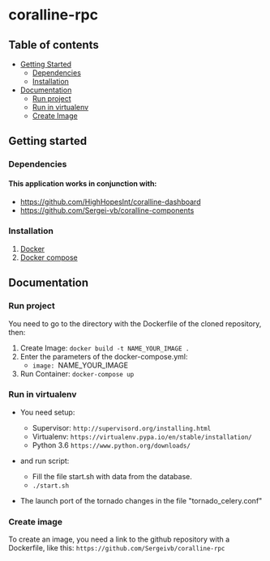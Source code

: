 # coralline-rpc

## Table of contents
- [Getting Started](#getting-started)
  * [Dependencies](#dependencies)
  * [Installation](#installation)
- [Documentation](#documentation)
  * [Run project](#run-project)
  * [Run in virtualenv](#run-in-virtualenv)
  * [Create Image](#create-image)

## Getting started

### Dependencies
#### This application works in conjunction with:
* https://github.com/HighHopesInt/coralline-dashboard
* https://github.com/Sergei-vb/coralline-components

### Installation
1. [Docker](https://docs.docker.com/install/ "Docker")
2. [Docker compose](https://docs.docker.com/compose/install/ "Docker compose")

## Documentation
### Run project
You need to go to the directory with the Dockerfile of the cloned repository, then:
1. Create Image: ```docker build -t NAME_YOUR_IMAGE .```
2. Enter the parameters of the docker-compose.yml:
   * ```image: ```NAME_YOUR_IMAGE
3. Run Container: ```docker-compose up```

### Run in virtualenv
* You need setup:
  * Supervisor: ```http://supervisord.org/installing.html```
  * Virtualenv: ```https://virtualenv.pypa.io/en/stable/installation/```
  * Python 3.6 ```https://www.python.org/downloads/```

* and run script:
  * Fill the file start.sh with data from the database.
  * ```./start.sh```

* The launch port of the tornado changes in the file "tornado_celery.conf"

### Create image
To create an image, you need a link to the github repository with a Dockerfile, like this: ```https://github.com/Sergeivb/coralline-rpc```